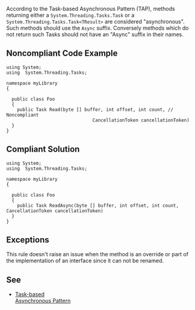 
According to the Task-based Asynchronous Pattern (TAP), methods returning either a `System.Threading.Tasks.Task` or a `System.Threading.Tasks.Task<TResult>` are considered "asynchronous". Such methods should use the `Async` suffix. Conversely methods which do not return such Tasks should not have an "Async" suffix in their names.

## Noncompliant Code Example


    using System;
    using  System.Threading.Tasks;
    
    namespace myLibrary
    {
    
      public class Foo
      {
        public Task Read(byte [] buffer, int offset, int count, // Noncompliant
                                    CancellationToken cancellationToken)
      }
    }


## Compliant Solution


    using System;
    using  System.Threading.Tasks;
    
    namespace myLibrary
    {
    
      public class Foo
      {
        public Task ReadAsync(byte [] buffer, int offset, int count, CancellationToken cancellationToken)
      }
    }


## Exceptions

This rule doesn't raise an issue when the method is an override or part of the implementation of an interface since it can not be renamed.

## See

- [Task-based<br>  Asynchronous Pattern](https://docs.microsoft.com/en-us/dotnet/standard/asynchronous-programming-patterns/task-based-asynchronous-pattern-tap)

